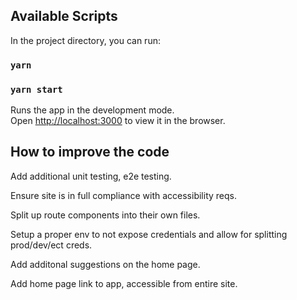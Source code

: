 ## Available Scripts

In the project directory, you can run:

### `yarn`
### `yarn start`

Runs the app in the development mode.\
Open [http://localhost:3000](http://localhost:3000) to view it in the browser.


## How to improve the code
Add additional unit testing, e2e testing.

Ensure site is in full compliance with accessibility reqs. 

Split up route components into their own files.

Setup a proper env to not expose credentials and allow for splitting prod/dev/ect creds.

Add additonal suggestions on the home page.

Add home page link to app, accessible from entire site.


